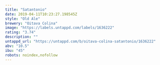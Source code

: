 ```yaml
---
title: "Satantonio"
date: 2019-04-11T10:23:27.198545Z
style: "Old Ale"
brewery: "Oitava Colina"
image: "https://labels.untappd.com/labels/1636222"
rating: "3.74"
description: ""
untappd_url: "https://untappd.com/b/oitava-colina-satantonio/1636222"
abv: "10.5"
ibu: "45"
robots: noindex,nofollow
---
```


